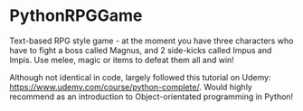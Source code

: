 # PythonRPGGame

Text-based RPG style game - at the moment you have three characters who have to fight a boss called Magnus, and 2 side-kicks called Impus and Impis. Use melee, magic or items to defeat them all and win!

Although not identical in code, largely followed this tutorial on Udemy: https://www.udemy.com/course/python-complete/. Would highly recommend as an introduction to Object-orientated programming in Python!
